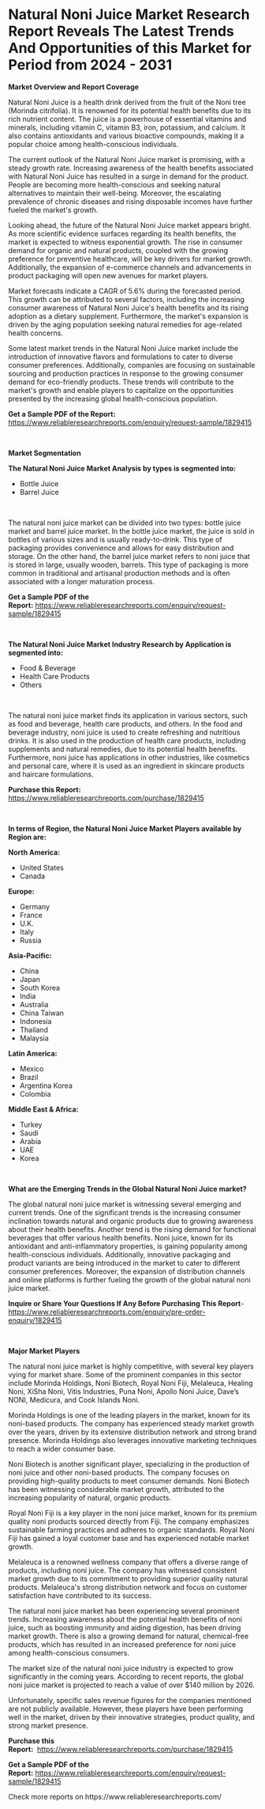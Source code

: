 <p><h1>Natural Noni Juice Market Research Report Reveals The Latest Trends And Opportunities of this Market for Period from 2024 - 2031</h1></p><p><strong>Market Overview and Report Coverage</strong></p>
<p><p>Natural Noni Juice is a health drink derived from the fruit of the Noni tree (Morinda citrifolia). It is renowned for its potential health benefits due to its rich nutrient content. The juice is a powerhouse of essential vitamins and minerals, including vitamin C, vitamin B3, iron, potassium, and calcium. It also contains antioxidants and various bioactive compounds, making it a popular choice among health-conscious individuals.</p><p>The current outlook of the Natural Noni Juice market is promising, with a steady growth rate. Increasing awareness of the health benefits associated with Natural Noni Juice has resulted in a surge in demand for the product. People are becoming more health-conscious and seeking natural alternatives to maintain their well-being. Moreover, the escalating prevalence of chronic diseases and rising disposable incomes have further fueled the market's growth.</p><p>Looking ahead, the future of the Natural Noni Juice market appears bright. As more scientific evidence surfaces regarding its health benefits, the market is expected to witness exponential growth. The rise in consumer demand for organic and natural products, coupled with the growing preference for preventive healthcare, will be key drivers for market growth. Additionally, the expansion of e-commerce channels and advancements in product packaging will open new avenues for market players.</p><p>Market forecasts indicate a CAGR of 5.6% during the forecasted period. This growth can be attributed to several factors, including the increasing consumer awareness of Natural Noni Juice's health benefits and its rising adoption as a dietary supplement. Furthermore, the market's expansion is driven by the aging population seeking natural remedies for age-related health concerns.</p><p>Some latest market trends in the Natural Noni Juice market include the introduction of innovative flavors and formulations to cater to diverse consumer preferences. Additionally, companies are focusing on sustainable sourcing and production practices in response to the growing consumer demand for eco-friendly products. These trends will contribute to the market's growth and enable players to capitalize on the opportunities presented by the increasing global health-conscious population.</p></p>
<p><strong>Get a Sample PDF of the Report:</strong> <a href="https://www.reliableresearchreports.com/enquiry/request-sample/1829415">https://www.reliableresearchreports.com/enquiry/request-sample/1829415</a></p>
<p>&nbsp;</p>
<p><strong>Market Segmentation</strong></p>
<p><strong>The Natural Noni Juice Market Analysis by types is segmented into:</strong></p>
<p><ul><li>Bottle Juice</li><li>Barrel Juice</li></ul></p>
<p>&nbsp;</p>
<p><p>The natural noni juice market can be divided into two types: bottle juice market and barrel juice market. In the bottle juice market, the juice is sold in bottles of various sizes and is usually ready-to-drink. This type of packaging provides convenience and allows for easy distribution and storage. On the other hand, the barrel juice market refers to noni juice that is stored in large, usually wooden, barrels. This type of packaging is more common in traditional and artisanal production methods and is often associated with a longer maturation process.</p></p>
<p><strong>Get a Sample PDF of the Report:</strong>&nbsp;<a href="https://www.reliableresearchreports.com/enquiry/request-sample/1829415">https://www.reliableresearchreports.com/enquiry/request-sample/1829415</a></p>
<p>&nbsp;</p>
<p><strong>The Natural Noni Juice Market Industry Research by Application is segmented into:</strong></p>
<p><ul><li>Food & Beverage</li><li>Health Care Products</li><li>Others</li></ul></p>
<p>&nbsp;</p>
<p><p>The natural noni juice market finds its application in various sectors, such as food and beverage, health care products, and others. In the food and beverage industry, noni juice is used to create refreshing and nutritious drinks. It is also used in the production of health care products, including supplements and natural remedies, due to its potential health benefits. Furthermore, noni juice has applications in other industries, like cosmetics and personal care, where it is used as an ingredient in skincare products and haircare formulations.</p></p>
<p><strong>Purchase this Report:</strong>&nbsp; <a href="https://www.reliableresearchreports.com/purchase/1829415">https://www.reliableresearchreports.com/purchase/1829415</a></p>
<p>&nbsp;</p>
<p><strong>In terms of Region, the Natural Noni Juice Market Players available by Region are:</strong></p>
<p>
    <p> <strong> North America: </strong>
        <ul>
            <li>United States</li>
            <li>Canada</li>
        </ul>
        </p> 
    <p> <strong> Europe: </strong>
        <ul>
            <li>Germany</li>
            <li>France</li>
            <li>U.K.</li>
            <li>Italy</li>
            <li>Russia</li>
        </ul>
        </p> 
    <p> <strong> Asia-Pacific: </strong>
        <ul>
            <li>China</li>
            <li>Japan</li>
            <li>South Korea</li>
            <li>India</li>
            <li>Australia</li>
            <li>China Taiwan</li>
            <li>Indonesia</li>
            <li>Thailand</li>
            <li>Malaysia</li>
        </ul>
        </p> 
    <p> <strong> Latin America: </strong>
        <ul>
            <li>Mexico</li>
            <li>Brazil</li>
            <li>Argentina Korea</li>
            <li>Colombia</li>
        </ul>
        </p> 
    <p> <strong> Middle East & Africa: </strong>
        <ul>
            <li>Turkey</li>
            <li>Saudi</li>
            <li>Arabia</li>
            <li>UAE</li>
            <li>Korea</li>
        </ul>
    </p>
    </p>
<p>&nbsp;</p>
<p><strong>What are the Emerging Trends in the Global Natural Noni Juice market?</strong></p>
<p><p>The global natural noni juice market is witnessing several emerging and current trends. One of the significant trends is the increasing consumer inclination towards natural and organic products due to growing awareness about their health benefits. Another trend is the rising demand for functional beverages that offer various health benefits. Noni juice, known for its antioxidant and anti-inflammatory properties, is gaining popularity among health-conscious individuals. Additionally, innovative packaging and product variants are being introduced in the market to cater to different consumer preferences. Moreover, the expansion of distribution channels and online platforms is further fueling the growth of the global natural noni juice market.</p></p>
<p><strong>Inquire or Share Your Questions If Any Before Purchasing This Report</strong>- <a href="https://www.reliableresearchreports.com/enquiry/pre-order-enquiry/1829415">https://www.reliableresearchreports.com/enquiry/pre-order-enquiry/1829415</a></p>
<p>&nbsp;</p>
<p><strong>Major Market Players</strong></p>
<p><p>The natural noni juice market is highly competitive, with several key players vying for market share. Some of the prominent companies in this sector include Morinda Holdings, Noni Biotech, Royal Noni Fiji, Melaleuca, Healing Noni, XiSha Noni, Vitis Industries, Puna Noni, Apollo Noni Juice, Dave’s NONI, Medicura, and Cook Islands Noni. </p><p>Morinda Holdings is one of the leading players in the market, known for its noni-based products. The company has experienced steady market growth over the years, driven by its extensive distribution network and strong brand presence. Morinda Holdings also leverages innovative marketing techniques to reach a wider consumer base. </p><p>Noni Biotech is another significant player, specializing in the production of noni juice and other noni-based products. The company focuses on providing high-quality products to meet consumer demands. Noni Biotech has been witnessing considerable market growth, attributed to the increasing popularity of natural, organic products.</p><p>Royal Noni Fiji is a key player in the noni juice market, known for its premium quality noni products sourced directly from Fiji. The company emphasizes sustainable farming practices and adheres to organic standards. Royal Noni Fiji has gained a loyal customer base and has experienced notable market growth.</p><p>Melaleuca is a renowned wellness company that offers a diverse range of products, including noni juice. The company has witnessed consistent market growth due to its commitment to providing superior quality natural products. Melaleuca's strong distribution network and focus on customer satisfaction have contributed to its success.</p><p>The natural noni juice market has been experiencing several prominent trends. Increasing awareness about the potential health benefits of noni juice, such as boosting immunity and aiding digestion, has been driving market growth. There is also a growing demand for natural, chemical-free products, which has resulted in an increased preference for noni juice among health-conscious consumers.</p><p>The market size of the natural noni juice industry is expected to grow significantly in the coming years. According to recent reports, the global noni juice market is projected to reach a value of over $140 million by 2026. </p><p>Unfortunately, specific sales revenue figures for the companies mentioned are not publicly available. However, these players have been performing well in the market, driven by their innovative strategies, product quality, and strong market presence.</p></p>
<p><strong>Purchase this Report:</strong>&nbsp;&nbsp;<a href="https://www.reliableresearchreports.com/purchase/1829415">https://www.reliableresearchreports.com/purchase/1829415</a></p>
<p></p>
<p><strong>Get a Sample PDF of the Report:</strong>&nbsp;<a href="https://www.reliableresearchreports.com/enquiry/request-sample/1829415">https://www.reliableresearchreports.com/enquiry/request-sample/1829415</a></p>
<p>Check more reports on https://www.reliableresearchreports.com/</p>